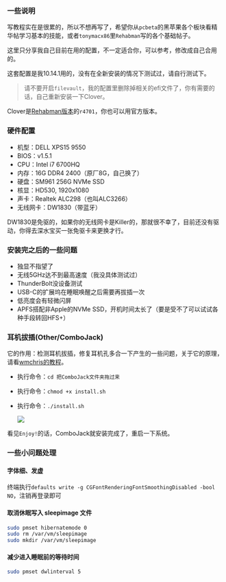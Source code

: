 ### 一些说明

写教程实在是很累的，所以不想再写了，希望你从`pcbeta`的黑苹果各个板块看精华帖学习基本的技能，或者`tonymacx86`里`Rehabman`写的各个基础帖子。

这里只分享我自己目前在用的配置，不一定适合你，可以参考，修改成自己合用的。

这套配置是我10.14.1用的，没有在全新安装的情况下测试过，请自行测试下。

> 请不要开启`filevault`，我的配置里删除掉相关的efi文件了，你有需要的话，自己重新安装一下Clover。

Clover是[Rehabman版本](https://bitbucket.org/RehabMan/clover/downloads/)的`r4701`，你也可以用官方版本。

### 硬件配置

- 机型：DELL XPS15 9550
- BIOS：v1.5.1
- CPU：Intel i7 6700HQ
- 内存：16G DDR4 2400（原厂8G，自己换了）
- 硬盘：SM961 256G NVMe SSD
- 核显：HD530, 1920x1080
- 声卡：Realtek ALC298（也叫ALC3266）
- 无线网卡：DW1830（带蓝牙）

DW1830是免驱的，如果你的无线网卡是Killer的，那就很不幸了，目前还没有驱动，你得去深水宝买一张免驱卡来更换才行。

### 安装完之后的一些问题

- 独显不指望了
- 无线5GHz达不到最高速度（我没具体测试过）
- ThunderBolt没设备测试
- USB-C的扩展坞在睡眠唤醒之后需要再拔插一次
- 低亮度会有轻微闪屏
- APFS搭配非Apple的NVMe SSD，开机时间太长了（要是受不了可以试试各种手段转回HFS+）

### 耳机拔插(Other/ComboJack)

它的作用：检测耳机拔插，修复耳机孔多合一下产生的一些问题，关于它的原理，请看[wmchris的教程](https://github.com/wmchris/DellXPS15-9550-OSX/blob/master/10.12/Post-Install/AD-Kexts/Audio/VerbStub_knnspeed/README.md)。

- 执行命令：`cd 把ComboJack文件夹拖过来`
- 执行命令：`chmod +x install.sh`
- 执行命令：`./install.sh`
    
    ![](http://darkhandz.qiniudn.com/2017-11-03-132202.png)

看见`Enjoy!`的话，ComboJack就安装完成了，重启一下系统。


### 一些小问题处理

#### 字体细、发虚

终端执行`defaults write -g CGFontRenderingFontSmoothingDisabled -bool NO`，注销再登录即可

#### 取消休眠写入 sleepimage 文件

```bash
sudo pmset hibernatemode 0
sudo rm /var/vm/sleepimage
sudo mkdir /var/vm/sleepimage
```

#### 减少进入睡眠前的等待时间

```bash
sudo pmset dwlinterval 5
```

